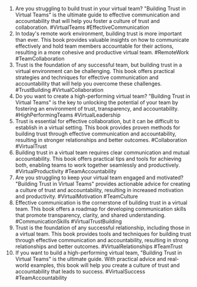 1. Are you struggling to build trust in your virtual team? "Building Trust in Virtual Teams" is the ultimate guide to effective communication and accountability that will help you foster a culture of trust and collaboration. #VirtualTeams #EffectiveCommunication
2. In today's remote work environment, building trust is more important than ever. This book provides valuable insights on how to communicate effectively and hold team members accountable for their actions, resulting in a more cohesive and productive virtual team. #RemoteWork #TeamCollaboration
3. Trust is the foundation of any successful team, but building trust in a virtual environment can be challenging. This book offers practical strategies and techniques for effective communication and accountability that will help you overcome these challenges. #TrustBuilding #VirtualCollaboration
4. Do you want to create a high-performing virtual team? "Building Trust in Virtual Teams" is the key to unlocking the potential of your team by fostering an environment of trust, transparency, and accountability. #HighPerformingTeams #VirtualLeadership
5. Trust is essential for effective collaboration, but it can be difficult to establish in a virtual setting. This book provides proven methods for building trust through effective communication and accountability, resulting in stronger relationships and better outcomes. #Collaboration #VirtualTrust
6. Building trust in a virtual team requires clear communication and mutual accountability. This book offers practical tips and tools for achieving both, enabling teams to work together seamlessly and productively. #VirtualProductivity #TeamAccountability
7. Are you struggling to keep your virtual team engaged and motivated? "Building Trust in Virtual Teams" provides actionable advice for creating a culture of trust and accountability, resulting in increased motivation and productivity. #VirtualMotivation #TeamCulture
8. Effective communication is the cornerstone of building trust in a virtual team. This book offers a roadmap for developing communication skills that promote transparency, clarity, and shared understanding. #CommunicationSkills #VirtualTrustBuilding
9. Trust is the foundation of any successful relationship, including those in a virtual team. This book provides tools and techniques for building trust through effective communication and accountability, resulting in strong relationships and better outcomes. #VirtualRelationships #TeamTrust
10. If you want to build a high-performing virtual team, "Building Trust in Virtual Teams" is the ultimate guide. With practical advice and real-world examples, this book will help you create a culture of trust and accountability that leads to success. #VirtualSuccess #TeamAccountability
